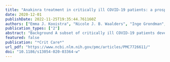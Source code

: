 ```yaml
---
title: "Anakinra treatment in critically ill COVID-19 patients: a prospective cohort study"
date: 2020-12-01
publishDate: 2022-11-25T19:35:44.761160Z
authors: ["Emma J. Kooistra", "Nicole J. B. Waalders", "Inge Grondman", "Nico A. F. Janssen", "Aline H. de Nooijer", "Mihai G. Netea", "Frank L. van de Veerdonk", "Esther Ewalds", "Johannes G. van der Hoeven", "Matthijs Kox", "Peter Pickkers"]
publication_types: ["2"]
abstract: "Background A subset of critically ill COVID-19 patients develop a hyperinflammatory state. Anakinra, a recombinant interleukin-1 receptor antagonist, is known to be effective in several hyperinflammatory diseases. We investigated the effects of anakinra on inflammatory parameters and clinical outcomes in critically ill, mechanically ventilated COVID-19 patients with clinical features of hyperinflammation.  Methods In this prospective cohort study, 21 critically ill COVID-19 patients treated with anakinra were compared to a group of standard care. Serial data of clinical inflammatory parameters and concentrations of multiple circulating cytokines were determined and aligned on start day of anakinra in the treatment group, and median start day of anakinra in the control group. Analysis was performed for day − 10 to + 10 relative to alignment day. Clinical outcomes were analyzed during 28 days. Additionally, three sensitivity analyses were performed: (1) using propensity score-matched groups, (2) selecting patients who did not receive corticosteroids, and (3) using a subset of the control group aimed to match the criteria (fever, elevated ferritin) for starting anakinra treatment.  Results Baseline patient characteristics and clinical parameters on ICU admission were similar between groups. As a consequence of bias by indication, plasma levels of aspartate aminotransferase (ASAT) (p = 0.0002), ferritin (p = 0.009), and temperature (p = 0.001) were significantly higher in the anakinra group on alignment day. Following treatment, no relevant differences in kinetics of circulating cytokines were observed between both groups. Decreases of clinical parameters, including temperature (p = 0.03), white blood cell counts (p = 0.02), and plasma levels of ferritin (p = 0.003), procalcitonin (p = 0.001), creatinine (p = 0.01), and bilirubin (p = 0.007), were more pronounced in the anakinra group. No differences in duration of mechanical ventilation or ICU length of stay were observed between groups. Sensitivity analyses confirmed these results.  Conclusions Anakinra is effective in reducing clinical signs of hyperinflammation in critically ill COVID-19 patients. A randomized controlled trial is warranted to draw conclusion about the effects of anakinra on clinical outcomes."
featured: false
publication: "*Crit Care*"
url_pdf: "https://www.ncbi.nlm.nih.gov/pmc/articles/PMC7726611/"
doi: "10.1186/s13054-020-03364-w"
---
```


